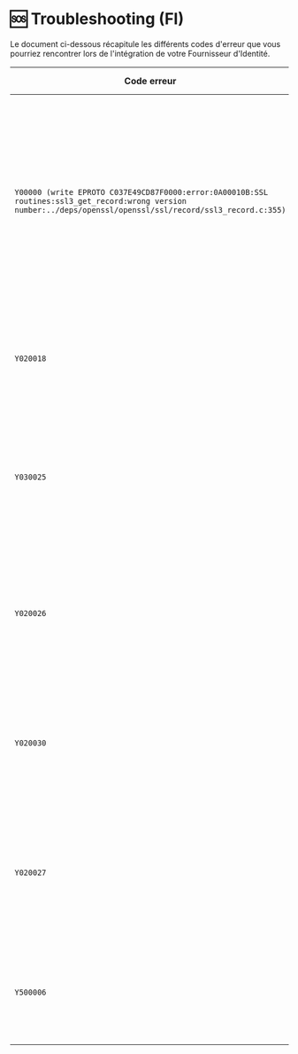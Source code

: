# 🆘 Troubleshooting (FI)
Le document ci-dessous récapitule les différents codes d'erreur que vous pourriez rencontrer lors de l'intégration de votre Fournisseur d'Identité.

Code erreur | Marche à suivre
-- | --
`Y00000 (write EPROTO C037E49CD87F0000:error:0A00010B:SSL routines:ssl3_get_record:wrong version number:../deps/openssl/openssl/ssl/record/ssl3_record.c:355)` | demandez à Agent Connect d'ouvrir le flux entre le Fournisseur d'Identité et Agent Connect. Si le blocage a lieu de votre côté, demandez à l'équipe support l'adresse IP du serveur Agent Connect, et demandez à votre DSI de l'autoriser
`Y020018` | le FI indique un niveau de sécurité différent de `eidas1`. Il vous faut renvoyer `eidas1` dans votre champ `acr`
`Y030025` | l'access_token a une durée de vie de 60 secondes, cette erreur peut survenir si vous testez le parcours manuellement au lieu de le faire via un script
`Y020026` | à l'appel au /token, le FI renvoie un objet non signé ou un JWT signé avec un algorithme différent de celui configuré dans AgentConnect.
`Y020030` | le FI indique une valeur du niveau de sécurité dans le champ `acr` qui n'est pas valide. Il vous faut renvoyer `eidas1` dans votre champ `acr`
`Y020027` | à l'appel au /user-info, le FI renvoie un objet non signé ou un JWT signé avec un algorithme différent de celui configuré dans AgentConnect.
`Y500006` | à l'appel au /user-info, le FI renvoie un objet dont l'un ou plusieurs des champs ne matche pas avec ce qui est attendu
